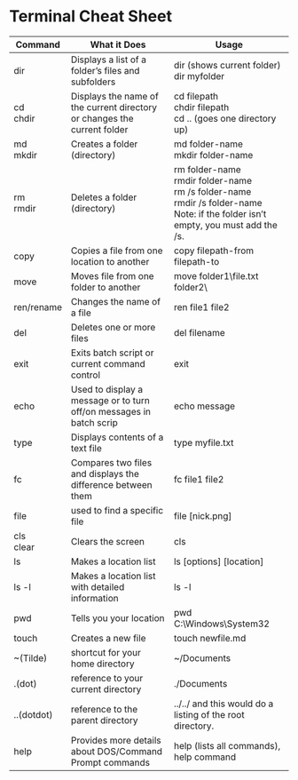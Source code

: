 # Terminal Cheat Sheet

Command  | What it Does | Usage 
-------- | ------------ | -----------
dir      | Displays a list of a folder’s files and subfolders | dir (shows current folder) dir myfolder
cd<br>chdir    | Displays the name of the current directory or changes the current folder | cd filepath<br> chdir filepath<br> cd .. (goes one directory up)
md<br>mkdir | Creates a folder (directory) | md folder-name<br> mkdir folder-name
rm<br>rmdir | Deletes a folder (directory) | rm folder-name<br> rmdir folder-name<br> rm /s folder-name<br> rmdir /s folder-name<br> Note: if the folder isn’t empty, you must add the /s.
copy | Copies a file from one location to another | copy filepath-from filepath-to
move | Moves file from one folder to another | move folder1\file.txt folder2\
ren/rename | Changes the name of a file | ren file1 file2
del | Deletes one or more files | del filename
exit | Exits batch script or current command control | exit
echo | Used to display a message or to turn off/on messages in batch scrip | echo message
type | Displays contents of a text file | type myfile.txt
fc | Compares two files and displays the difference between them | fc file1 file2
file | used to find a specific file | file [nick.png]
cls<br>clear | Clears the screen | cls
ls | Makes a location list | ls [options] [location]
ls -l | Makes a location list with detailed information | ls -l
pwd | Tells you your location | pwd C:\Windows\System32
touch | Creates a new file | touch newfile.md
~(Tilde) | shortcut for your home directory | ~/Documents
.(dot) | reference to your current directory | ./Documents
..(dotdot) | reference to the parent directory | ../../ and this would do a listing of the root directory.
help | Provides more details about DOS/Command Prompt commands | help (lists all commands), help command

